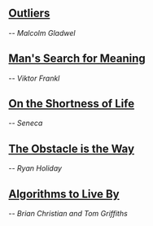 ## [Outliers](/outliers.html)
-- *Malcolm Gladwel*


## [Man's Search for Meaning](/mans-search-for-meaning.md)
-- *Viktor Frankl*


## [On the Shortness of Life](/on-the-shortness-of-life.md)
-- *Seneca*


## [The Obstacle is the Way](/the-obstacle-is-the-way.md)
-- *Ryan Holiday*


## [Algorithms to Live By](/algorithms-to-live-by.md)
-- *Brian Christian and Tom Griffiths*


